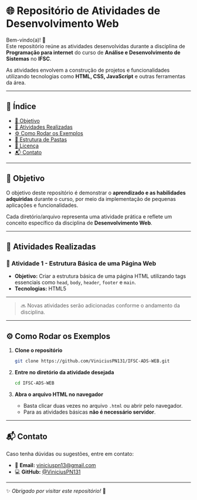# 🌐 Repositório de Atividades de Desenvolvimento Web

Bem-vindo(a)! 👋  
Este repositório reúne as atividades desenvolvidas durante a disciplina de **Programação para internet** do curso de **Análise e Desenvolvimento de Sistemas** no **IFSC**.  

As atividades envolvem a construção de projetos e funcionalidades utilizando tecnologias como **HTML, CSS, JavaScript** e outras ferramentas da área.  

---

## 📑 Índice

- [🎯 Objetivo](#-objetivo)  
- [📝 Atividades Realizadas](#-atividades-realizadas)  
- [⚙️ Como Rodar os Exemplos](#️-como-rodar-os-exemplos)  
- [📂 Estrutura de Pastas](#-estrutura-de-pastas)  
- [📜 Licença](#-licença)  
- [📬 Contato](#-contato)  

---

## 🎯 Objetivo

O objetivo deste repositório é demonstrar o **aprendizado e as habilidades adquiridas** durante o curso, por meio da implementação de pequenas aplicações e funcionalidades.  

Cada diretório/arquivo representa uma atividade prática e reflete um conceito específico da disciplina de **Desenvolvimento Web**.

---

## 📝 Atividades Realizadas

### 📌 Atividade 1 - Estrutura Básica de uma Página Web
- **Objetivo:** Criar a estrutura básica de uma página HTML utilizando tags essenciais como `head`, `body`, `header`, `footer` e `main`.  
- **Tecnologias:** HTML5  

---

> 🔜 Novas atividades serão adicionadas conforme o andamento da disciplina.

---

## ⚙️ Como Rodar os Exemplos

1. **Clone o repositório**  
   ```bash
   git clone https://github.com/ViniciusPN131/IFSC-ADS-WEB.git
   ```

2. **Entre no diretório da atividade desejada**  
   ```bash
   cd IFSC-ADS-WEB
   ```

3. **Abra o arquivo HTML no navegador**  
   - Basta clicar duas vezes no arquivo `.html` ou abrir pelo navegador.  
   - Para as atividades básicas **não é necessário servidor**.

---

## 📬 Contato

Caso tenha dúvidas ou sugestões, entre em contato:  

- 📧 **Email:** [viniciuspn13@gmail.com](mailto:viniciuspn13@gmail.com)  
- 💻 **GitHub:** [@ViniciusPN131](https://github.com/ViniciusPN131)  

---

✨ *Obrigado por visitar este repositório!* 🚀
